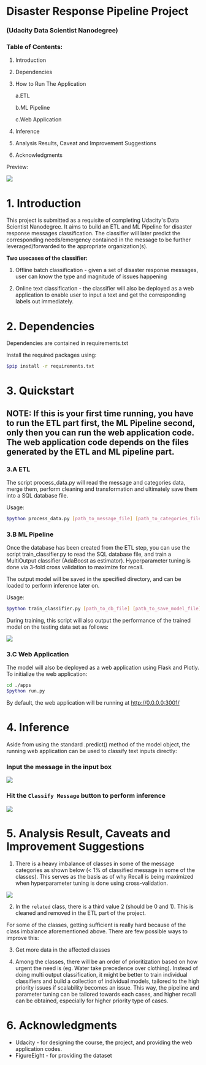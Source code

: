 
# Disaster Response Pipeline Project 
### (Udacity Data Scientist Nanodegree)

### Table of Contents:
1. Introduction
2. Dependencies 
3. How to Run The Application

    a.ETL
    
    b.ML Pipeline
    
    c.Web Application
    
4. Inference
5. Analysis Results, Caveat and Improvement Suggestions
6. Acknowledgments 


Preview: 

<img src='./images/web_look.png'>


# 1. Introduction

This project is submitted as a requisite of completing Udacity's Data Scientist Nanodegree. It aims to build an ETL and ML Pipeline for disaster response messages classification. The classifier will later predict the corresponding needs/emergency contained in the message to be further leveraged/forwarded to the appropriate organization(s). 

**Two usecases of the classifier:**
1. Offline batch classification - given a set of disaster response messages, user can know the type and magnitude of issues happening


2. Online text classification - the classifier will also be deployed as a web application to enable user to input a text and get the corresponding labels out immediately. 




# 2. Dependencies

Dependencies are contained in requirements.txt

Install the required packages using:

```bash
$pip install -r requirements.txt
```

# 3. Quickstart 

## NOTE: If this is your first time running, you have to run the ETL part first, the ML Pipeline second, only then you can run the web application code. The web application code depends on the files generated by the ETL and ML pipeline part.


### 3.A ETL 

The script process_data.py will read the message and categories data, merge them, perform cleaning and transformation and ultimately save them into a SQL database file. 

Usage:
```bash
$python process_data.py [path_to_message_file] [path_to_categories_file] [path_to_save_sql_database_file]
```

### 3.B ML Pipeline 

Once the database has been created from the ETL step, you can use the script train_classifier.py to read the SQL database file, and train a MultiOutput classifier (AdaBoost as estimator). Hyperparameter tuning is done via 3-fold cross validation to maximize for recall.

The output model will be saved in the specified directory, and can be loaded to perform inference later on. 

Usage: 
```bash
$python train_classifier.py [path_to_db_file] [path_to_save_model_file]
```

During training, this script will also output the performance of the trained model on the testing data set as follows: 

<img src= './images/clf_training.png'>


### 3.C Web Application 

The model will also be deployed as a web application using Flask and Plotly. To initialize the web application: 

```bash
cd ./apps
$python run.py
```

By default, the web application will be running at http://0.0.0.0:3001/


# 4. Inference

Aside from using the standard .predict() method of the model object, the running web application can be used to classify text inputs directly: 

### Input the message in the input box
<img src='./images/input_example.png'>


### Hit the `Classify Message` button to perform inference
<img src='./images/inference_example.png'>


# 5. Analysis Result, Caveats and Improvement Suggestions

1. There is a heavy imbalance of classes in some of the message categories as shown below (< 1% of classified message in some of the classes). This serves as the basis as of why Recall is being maximized when hyperparameter tuning is done using cross-validation. 

<img src='./images/class_imbalance.png'>

2. In the `related` class, there is a third value 2 (should be 0 and 1). This is cleaned and removed in the ETL part of the project. 

For some of the classes, getting sufficient is really hard because of the class imbalance aforementioned above. There are few possible ways to improve this: 

3. Get more data in the affected classes 
    
    
4. Among the classes, there will be an order of prioritization based on how urgent the need is (eg. Water take precedence over clothing). Instead of doing multi output classification, it might be better to train individual classifiers and build a collection of individual models, tailored to the high priority issues if scalability becomes an issue. This way, the pipeline and parameter tuning can be tailored towards each cases, and higher recall can be obtained, especially for higher priority type of cases.

# 6. Acknowledgments

- Udacity - for designing the course, the project, and providing the web application codes. 
- FigureEight - for providing the dataset
